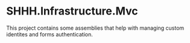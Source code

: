 SHHH.Infrastructure.Mvc
=====================================
This project contains some assemblies that help with managing custom identites and forms authentication.